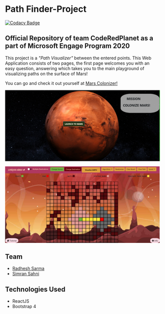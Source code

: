 # Path Finder-Project

[![Codacy Badge](https://app.codacy.com/project/badge/Grade/5bba8934a9114a82961c687a30986d83)](https://www.codacy.com?utm_source=github.com&utm_medium=referral&utm_content=Radhesh-Sarma/mars-colonization-project&utm_campaign=Badge_Grade)

## Official Repository of team CodeRedPlanet as a part of Microsoft Engage Program 2020

This project is a _"Path Visualizer"_ between the entered points. This Web Application consists of two pages, 
the first page welcomes you with an easy question, answering which takes you to the main playground of visualizing paths on the surface of Mars!  

You can go and check it out yourself at [Mars Colonizer!](https://radhesh-sarma.github.io/mars-colonization-project/)  

![First page](/public/intro.png?raw=true)

![Main page](/public/main.png?raw=true)

## Team  

* [Radhesh Sarma](https://github.com/Radhesh-Sarma)  
* [Simran Sahni](https://github.com/Simran-Sahni)  

## Technologies Used  

* ReactJS  
* Bootstrap 4  
